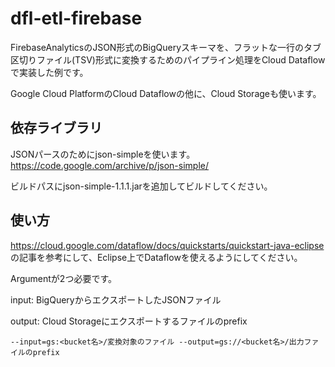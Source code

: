 # dfl-etl-firebase

FirebaseAnalyticsのJSON形式のBigQueryスキーマを、フラットな一行のタブ区切りファイル(TSV)形式に変換するためのパイプライン処理をCloud Dataflowで実装した例です。

Google Cloud PlatformのCloud Dataflowの他に、Cloud Storageも使います。

## 依存ライブラリ
JSONパースのためにjson-simpleを使います。
https://code.google.com/archive/p/json-simple/

ビルドパスにjson-simple-1.1.1.jarを追加してビルドしてください。

## 使い方
https://cloud.google.com/dataflow/docs/quickstarts/quickstart-java-eclipse
の記事を参考にして、Eclipse上でDataflowを使えるようにしてください。

Argumentが2つ必要です。

input: BigQueryからエクスポートしたJSONファイル

output: Cloud Storageにエクスポートするファイルのprefix


```
--input=gs:<bucket名>/変換対象のファイル --output=gs://<bucket名>/出力ファイルのprefix
```
